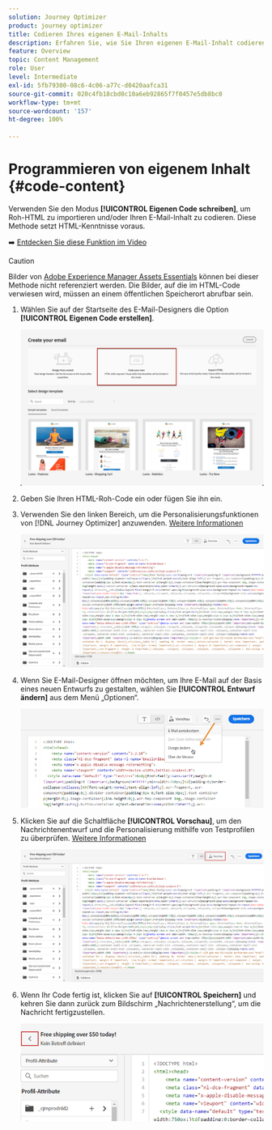 ```yaml
---
solution: Journey Optimizer
product: journey optimizer
title: Codieren Ihres eigenen E-Mail-Inhalts
description: Erfahren Sie, wie Sie Ihren eigenen E-Mail-Inhalt codieren
feature: Overview
topic: Content Management
role: User
level: Intermediate
exl-id: 5fb79300-08c6-4c06-a77c-d0420aafca31
source-git-commit: 020c4fb18cbd0c10a6eb92865f7f0457e5db8bc0
workflow-type: tm+mt
source-wordcount: '157'
ht-degree: 100%

---
```


# Programmieren von eigenem Inhalt {#code-content}

Verwenden Sie den Modus **[!UICONTROL Eigenen Code schreiben]**, um Roh-HTML zu importieren und/oder Ihren E-Mail-Inhalt zu codieren. Diese Methode setzt HTML-Kenntnisse voraus.

➡️ [Entdecken Sie diese Funktion im Video](#video)

>[!CAUTION]
>
> Bilder von [Adobe Experience Manager Assets Essentials](assets-essentials.md) können bei dieser Methode nicht referenziert werden. Die Bilder, auf die im HTML-Code verwiesen wird, müssen an einem öffentlichen Speicherort abrufbar sein.

1. Wählen Sie auf der Startseite des E-Mail-Designers die Option **[!UICONTROL Eigenen Code erstellen]**.

   ![](assets/code-your-own.png)

1. Geben Sie Ihren HTML-Roh-Code ein oder fügen Sie ihn ein.

1. Verwenden Sie den linken Bereich, um die Personalisierungsfunktionen von [!DNL Journey Optimizer] anzuwenden. [Weitere Informationen](../personalization/personalize.md)

   ![](assets/code-editor.png)

1. Wenn Sie E-Mail-Designer öffnen möchten, um Ihre E-Mail auf der Basis eines neuen Entwurfs zu gestalten, wählen Sie **[!UICONTROL Entwurf ändern]** aus dem Menü „Optionen“.

   ![](assets/code-editor-change-design.png)

1. Klicken Sie auf die Schaltfläche **[!UICONTROL Vorschau]**, um den Nachrichtenentwurf und die Personalisierung mithilfe von Testprofilen zu überprüfen. [Weitere Informationen](preview.md)

   ![](assets/code-editor-preview.png)

1. Wenn Ihr Code fertig ist, klicken Sie auf **[!UICONTROL Speichern]** und kehren Sie dann zurück zum Bildschirm „Nachrichtenerstellung“, um die Nachricht fertigzustellen.

   ![](assets/code-editor-save.png)
